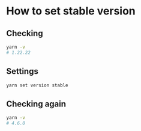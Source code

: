 # How to set stable version

## Checking
```bash
yarn -v
# 1.22.22
```

## Settings
```bash
yarn set version stable 
```

## Checking again
```bash
yarn -v
# 4.6.0
```